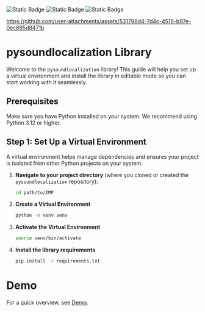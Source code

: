 ![Static Badge](https://img.shields.io/badge/Python-green)
![Static Badge](https://img.shields.io/badge/Audio_Processing-blue)
![Static Badge](https://img.shields.io/badge/Sound_Source_Localization-orange)

https://github.com/user-attachments/assets/531798d4-7d4c-4516-b97e-0ec895d8471b

# pysoundlocalization Library

Welcome to the `pysoundlocalization` library! This guide will help you set up a virtual environment and install the library in editable mode so you can start working with it seamlessly.

## Prerequisites

Make sure you have Python installed on your system. We recommend using Python 3.12 or higher.

## Step 1: Set Up a Virtual Environment

A virtual environment helps manage dependencies and ensures your project is isolated from other Python projects on your system.

1. **Navigate to your project directory** (where you cloned or created the `pysoundlocalization` repository):

   ```bash
   cd path/to/IMP
   ```

2. **Create a Virtual Environment**

   ```bash
   python -m venv venv
   ```

3. **Activate the Virtual Environment**

   ```bash
   source venv/bin/activate
   ```

4. **Install the library requirements**

   ```bash
   pip install -r requirements.txt
   ```

# Demo

For a quick overview, see [Demo](examples/tutorial.py).

